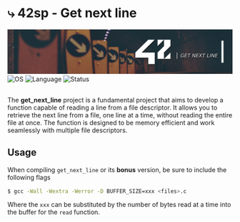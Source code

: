# ⤷ 42sp - Get next line

<picture>
	<img alt="Get next line" src="img/42_get_next_line.png">
</picture>
<picture >
	<img alt="OS" src="https://img.shields.io/badge/Linux-OS?&label=OS&labelColor=gray&color=dodgerblue">
</picture>
<picture >
	<img alt="Language" src="https://img.shields.io/badge/C-Language?&label=Language&labelColor=gray&color=dodgerblue">
</picture>
<picture >
	<img alt="Status" src="https://img.shields.io/badge/Completed-Status?&label=Status&labelColor=gray&color=green">
</picture>

##

The **get_next_line** project is a fundamental project that aims to develop a function capable of reading a line from a file descriptor. It allows you to retrieve the next line from a file, one line at a time, without reading the entire file at once. The function is designed to be memory efficient and work seamlessly with multiple file descriptors.

## Usage

When compiling `get_next_line` or its **bonus** version, be sure to include the following flags

```sh
$ gcc -Wall -Wextra -Werror -D BUFFER_SIZE=xxx <files>.c
```

Where the `xxx` can be substituted by the number of bytes read at a time into the buffer for the `read` function.
